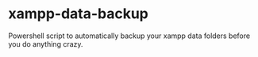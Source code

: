 # xampp-data-backup
Powershell script to automatically backup your xampp data folders before you do anything crazy.
